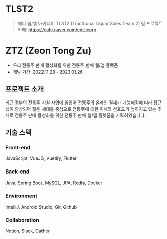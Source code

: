 <div>
  
  # TLST2
  >에디 웹/앱 아카데미 TLST2 (Traditional Liquor Sales Team 2) 팀 프로젝트<br>
  >카페: https://cafe.naver.com/eddicorp 
  
  # ZTZ (Zeon Tong Zu)
  
  - 우리 전통주 판매 활성화를 위한 전통주 판매 웹/앱 플랫폼<br>
  - 개발 기간: 2022.11.28 - 2023.01.26
  
  ## 프로젝트 소개
  최근 정부의 전통주 지원 사업에 임입어 전통주의 온라인 결제가 가능해짐에 따라 접근성이 향상되어 젊은 세대를 중심으로 전통주에 대한 이해와 선호도가 높아지고 있는 추세로 전통주 판매 활성화를 위한 전통주 판매 웹/앱 플랫폼을 기획하였습니다.
  
  ## 기술 스택
  
  ### Front-end<br>
  JavaScript, VueJS, Vuetify, Flutter<br>
  
  ### Back-end<br>
  Java, Spring Boot, MySQL, JPA, Redis, Docker<br>
  
  ### Environment<br>
  IntelliJ, Android Studio, Git, Github<br>
  
  ### Collaboration<br>
  Notion, Slack, Gather<br>
  
  
  
  
  
  
  
</div>
